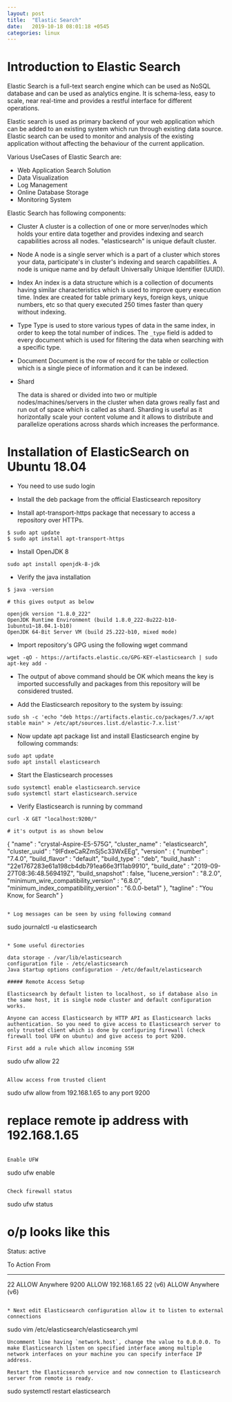 ```yaml
---
layout: post
title:  "Elastic Search"
date:   2019-10-18 08:01:18 +0545
categories: linux
---
```


# Introduction to Elastic Search

Elastic Search is a full-text search engine which can be used as NoSQL database and can be used as analytics engine.
It is schema-less, easy to scale, near real-time and provides a restful interface for different operations.

Elastic search is used as primary backend of your web application which can be added to an existing system which run through existing data source. Elastic search can be used to monitor and analysis of the existing application without affecting the behaviour of the current application.

Various UseCases of Elastic Search are:

* Web Application Search Solution
* Data Visualization
* Log Management
* Online Database Storage
* Monitoring System


Elastic Search has following components:

* Cluster
  A cluster is a collection of one or more server/nodes which holds your entire data together and provides indexing and search capabilities across all nodes. "elasticsearch" is unique default cluster.

* Node
  A node is a single server which is a part of a cluster which stores your data, participate's in cluster's indexing and search capabilities. A node is unique name and by default Universally Unique Identifier (UUID).

* Index
  An index is a data structure which is a collection of documents having similar characteristics which is used to improve query execution time. Index are created for table primary keys, foreign keys, unique numbers, etc so that query executed 250 times faster than query without indexing.

* Type
  Type is used to store various types of data in the same index, in order to keep the total number of indices. The `_type` field is added to every document which is used for filtering the data when searching with a specific type.

* Document
	Document is the row of record for the table or collection which is a single piece of information and it can be indexed.

* Shard

	The data is shared or divided into two or multiple nodes/machines/servers in the cluster when data grows really fast and run out of space which is called as shard.
	Sharding is useful as it horizontally scale your content volume and it allows to distribute and parallelize operations across shards which increases the performance.

# Installation of ElasticSearch on Ubuntu 18.04

* You need to use sudo login
* Install the deb package from the official Elasticsearch repository

* Install apt-transport-https package that necessary to access a repository over HTTPs.

```
$ sudo apt update
$ sudo apt install apt-transport-https
```

* Install OpenJDK 8

```
sudo apt install openjdk-8-jdk
```

* Verify the java installation

```
$ java -version

# this gives output as below

openjdk version "1.8.0_222"
OpenJDK Runtime Environment (build 1.8.0_222-8u222-b10-1ubuntu1~18.04.1-b10)
OpenJDK 64-Bit Server VM (build 25.222-b10, mixed mode)
```

* Import repository's GPG using the following wget command

```
wget -qO - https://artifacts.elastic.co/GPG-KEY-elasticsearch | sudo apt-key add -

```

* The output of above command should be OK which means the key is imported successfully and packages from this repository will be considered trusted.

* Add the Elasticsearch repository to the system by issuing:

```
sudo sh -c 'echo "deb https://artifacts.elastic.co/packages/7.x/apt stable main" > /etc/apt/sources.list.d/elastic-7.x.list'
```

* Now update apt package list and install Elasticsearch engine by following commands:

```
sudo apt update
sudo apt install elasticsearch
```

* Start the Elasticsearch processes

```
sudo systemctl enable elasticsearch.service
sudo systemctl start elasticsearch.service
```

* Verify Elasticsearch is running by command

```
curl -X GET "localhost:9200/"

# it's output is as shown below

```
{
  "name" : "crystal-Aspire-E5-575G",
  "cluster_name" : "elasticsearch",
  "cluster_uuid" : "9IFdxeCaRZmSj5c33WxEEg",
  "version" : {
    "number" : "7.4.0",
    "build_flavor" : "default",
    "build_type" : "deb",
    "build_hash" : "22e1767283e61a198cb4db791ea66e3f11ab9910",
    "build_date" : "2019-09-27T08:36:48.569419Z",
    "build_snapshot" : false,
    "lucene_version" : "8.2.0",
    "minimum_wire_compatibility_version" : "6.8.0",
    "minimum_index_compatibility_version" : "6.0.0-beta1"
  },
  "tagline" : "You Know, for Search"
}

```

* Log messages can be seen by using following command

```
sudo journalctl -u elasticsearch
```

* Some useful directories

data storage - /var/lib/elasticsearch
configuration file - /etc/elasticsearch
Java startup options configuration - /etc/default/elasticsearch

##### Remote Access Setup

Elasticsearch by default listen to localhost, so if database also in the same host, it is single node cluster and default configuration works.

Anyone can access Elasticsearch by HTTP API as Elasticsearch lacks authentication. So you need to give access to Elasticsearch server to only trusted client which is done by configuring firewall (check firewall tool UFW on ubuntu) and give access to port 9200.

First add a rule which allow incoming SSH

```
sudo ufw allow 22
```

Allow access from trusted client 

```
sudo ufw allow from 192.168.1.65 to any port 9200
# replace remote ip address with 192.168.1.65
```

Enable UFW

```
sudo ufw enable
```

Check firewall status

```
sudo ufw status

# o/p looks like this

Status: active

To                         Action      From
--                         ------      ----
22                         ALLOW       Anywhere
9200                       ALLOW       192.168.1.65
22 (v6)                    ALLOW       Anywhere (v6)
```

* Next edit Elasticsearch configuration allow it to listen to external connections

```
sudo vim /etc/elasticsearch/elasticsearch.yml
```
Uncomment line having `network.host`, change the value to 0.0.0.0. To make Elasticsearch listen on specified interface among multiple network interfaces on your machine you can specify interface IP address.

Restart the Elasticsearch service and now connection to Elasticsearch server from remote is ready.

```
sudo systemctl restart elasticsearch
```